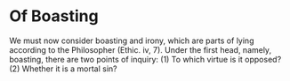 # Of Boasting

We must now consider boasting and irony, which are parts of lying according to the Philosopher (Ethic. iv, 7). Under the first head, namely, boasting, there are two points of inquiry:
(1) To which virtue is it opposed?
(2) Whether it is a mortal sin?